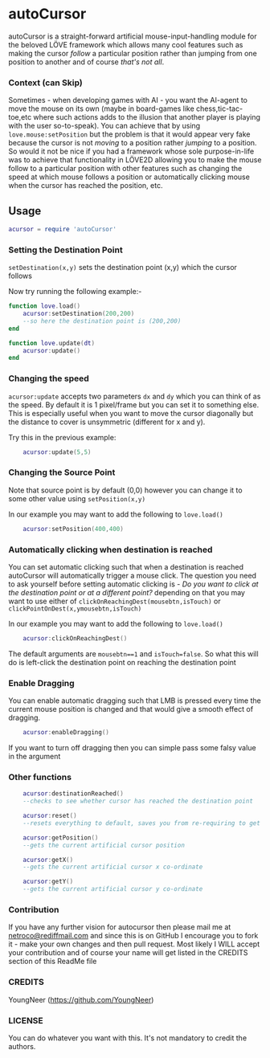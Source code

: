 # autoCursor

autoCursor is a straight-forward artificial mouse-input-handling module for the beloved LÖVE framework which allows many cool features such as making the cursor _follow_ a particular position rather than jumping from one position to another and of course *that's not all*.

### Context (can Skip)

Sometimes - when developing games with AI - you want the AI-agent to move the mouse on its own (maybe in board-games like chess,tic-tac-toe,etc where such actions adds to the illusion that another player is playing with the user so-to-speak).
You can achieve that by using ```love.mouse:setPosition``` but the problem is that it would appear very fake because the cursor is not _moving_ to a position rather _jumping_ to a position. So would it not be nice if you had a framework whose sole purpose-in-life was to achieve that functionality in LÖVE2D allowing you to make the mouse follow to a particular position with other features such as changing the speed at which mouse follows a position or automatically clicking mouse when the cursor has reached the position, etc.

## Usage

```lua
acursor = require 'autoCursor'
```

### Setting the Destination Point

```setDestination(x,y)``` sets the destination point (x,y) which the cursor follows

Now try running the following example:-

```lua
function love.load()
    acursor:setDestination(200,200)
    --so here the destination point is (200,200)
end

function love.update(dt)
    acursor:update()
end
```

### Changing the speed

```acursor:update``` accepts two parameters ```dx``` and ```dy``` which you can think of as the speed. By default it is 1 pixel/frame but you can set it to something else. This is especially useful when you want to move the cursor diagonally but the distance to cover is unsymmetric (different for x and y).

Try this in the previous example:

```lua
    acursor:update(5,5)
```

### Changing the Source Point

Note that source point is by default (0,0) however you can change it to some other value using ```setPosition(x,y)```

In our example you may want to add the following to ```love.load()```
```lua
    acursor:setPosition(400,400)
```

### Automatically clicking when destination is reached

You can set automatic clicking such that when a destination is reached autoCursor will automatically trigger a mouse click. The question you need to ask yourself before setting automatic clicking is - *Do you want to click at the destination point or at a different point?* depending on that you may want to use either of ```clickOnReachingDest(mousebtn,isTouch)``` or ```clickPointOnDest(x,ymousebtn,isTouch) ```

In our example you may want to add the following to ```love.load()```
```lua
    acursor:clickOnReachingDest()
```
The default arguments are ```mousebtn==1``` and ```isTouch=false```. So what this will do is left-click the destination point on reaching the destination point

### Enable Dragging

You can enable automatic dragging such that LMB is pressed every time the current mouse position is changed and that would give a smooth effect of dragging.

```lua
    acursor:enableDragging()
```

If you want to turn off dragging then you can simple pass some falsy value in the argument

### Other functions

```lua
    acursor:destinationReached()
	--checks to see whether cursor has reached the destination point 

	acursor:reset()
	--resets everything to default, saves you from re-requiring to get default values

	acursor:getPosition()
	--gets the current artificial cursor position

	acursor:getX()
	--gets the current artificial cursor x co-ordinate

	acursor:getY()
	--gets the current artificial cursor y co-ordinate
```


### Contribution

If you have any further vision for autocursor then please mail me at netroco@rediffmail.com and since this is on GitHub I encourage you to fork it - make your own changes and then pull request. Most likely I WILL accept your contribution and of course your name will get listed in the CREDITS section of this ReadMe file

### CREDITS

YoungNeer (https://github.com/YoungNeer)

### LICENSE

You can do whatever you want with this. It's not mandatory to credit the authors.

